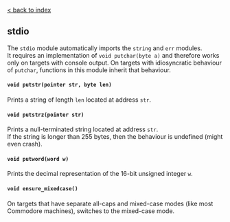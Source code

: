 [< back to index](../doc_index.md)

## stdio

The `stdio` module automatically imports the `string` and `err` modules.  
It requires an implementation of `void putchar(byte a)` and therefore works only on targets with console output.
On targets with idiosyncratic behaviour of `putchar`, functions in this module inherit that behaviour.

#### `void putstr(pointer str, byte len)`

Prints a string of length `len` located at address `str`.  

#### `void putstrz(pointer str)`

Prints a null-terminated string located at address `str`.  
If the string is longer than 255 bytes, then the behaviour is undefined (might even crash).

#### `void putword(word w)`

Prints the decimal representation of the 16-bit unsigned integer `w`.

#### `void ensure_mixedcase()`

On targets that have separate all-caps and mixed-case modes (like most Commodore machines), switches to the mixed-case mode.

